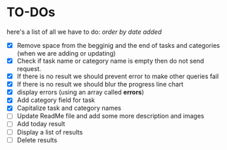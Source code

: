# TO-DOs

here's a list of all we have to do:
_order by date added_

- [x] Remove space from the begginig and the end of tasks and categories (when we are adding or updating)
- [x] Check if task name or category name is empty then do not send request.
- [x] If there is no result we should prevent error to make other queries fail
- [x] If there is no result we should blur the progress line chart
- [x] display errors (using an array called **errors**)
- [x] Add category field for task
- [x] Capitalize task and category names
- [ ] Update ReadMe file and add some more description and images
- [ ] Add today result
- [ ] Display a list of results
- [ ] Delete results